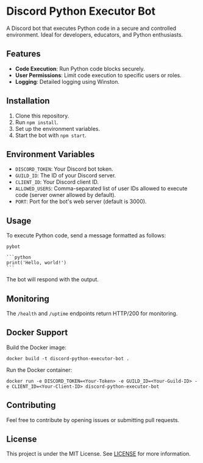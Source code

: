 # Discord Python Executor Bot

A Discord bot that executes Python code in a secure and controlled environment. Ideal for developers, educators, and Python enthusiasts.

## Features

- **Code Execution**: Run Python code blocks securely.
- **User Permissions**: Limit code execution to specific users or roles.
- **Logging**: Detailed logging using Winston.

## Installation

1. Clone this repository.
2. Run `npm install`.
3. Set up the environment variables.
4. Start the bot with `npm start`.

## Environment Variables

- `DISCORD_TOKEN`: Your Discord bot token.
- `GUILD_ID`: The ID of your Discord server.
- `CLIENT_ID`: Your Discord client ID.
- `ALLOWED_USERS`: Comma-separated list of user IDs allowed to execute code (server owner allowed by default).
- `PORT`: Port for the bot's web server (default is 3000).

## Usage

To execute Python code, send a message formatted as follows:


````
pybot

```python
print('Hello, world!')
```
````


The bot will respond with the output.

## Monitoring

The `/health` and `/uptime` endpoints return HTTP/200 for monitoring.

## Docker Support

Build the Docker image:

```
docker build -t discord-python-executor-bot .
```

Run the Docker container:

```
docker run -e DISCORD_TOKEN=<Your-Token> -e GUILD_ID=<Your-Guild-ID> -e CLIENT_ID=<Your-Client-ID> discord-python-executor-bot
```

## Contributing

Feel free to contribute by opening issues or submitting pull requests.

## License

This project is under the MIT License. See [LICENSE](LICENSE) for more information.
